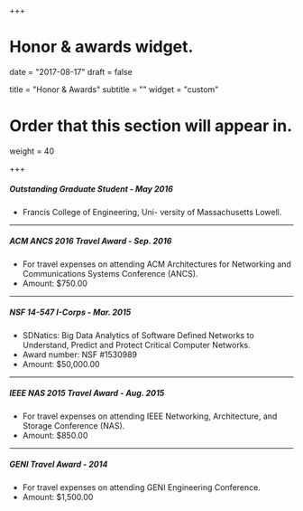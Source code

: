 +++
# Honor & awards widget.

date = "2017-08-17"
draft = false

title = "Honor & Awards"
subtitle = ""
widget = "custom"

# Order that this section will appear in.
weight = 40

+++


##### Outstanding Graduate Student - May 2016
* Francis College of Engineering, Uni- versity of Massachusetts Lowell.

------

##### ACM ANCS 2016 Travel Award - Sep. 2016
* For travel expenses on attending ACM Architectures for Networking and Communications Systems Conference (ANCS). 
* Amount: $750.00

------

##### NSF 14-547 I-Corps - Mar. 2015
* SDNatics: Big Data Analytics of Software Defined Networks to Understand, Predict and Protect Critical Computer Networks. 
* Award number: NSF #1530989
* Amount: $50,000.00

------

##### IEEE NAS 2015 Travel Award - Aug. 2015
* For travel expenses on attending IEEE Networking, Architecture, and Storage Conference (NAS).
* Amount: $850.00

------

##### GENI Travel Award - 2014
* For travel expenses on attending GENI Engineering Conference.
* Amount: $1,500.00